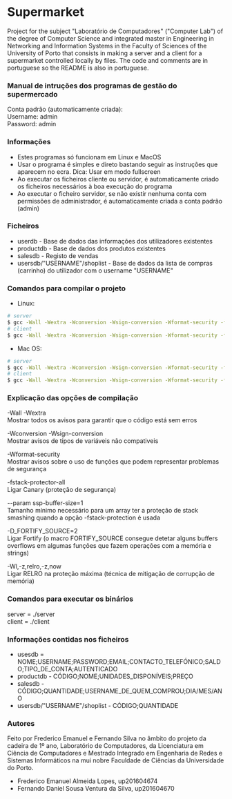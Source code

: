 # Supermarket
Project for the subject "Laboratório de Computadores" ("Computer Lab") of the degree of Computer Science and integrated master in Engineering in Networking and Information Systems in the Faculty of Sciences of the University of Porto that consists in making a server and a client for a supermarket controlled locally by files. The code and comments are in portuguese so the README is also in portuguese.


### Manual de intruções dos programas de gestão do supermercado
Conta padrão (automaticamente criada): <br />
Username: admin <br />
Password: admin <br />


### Informações
* Estes programas só funcionam em Linux e MacOS
* Usar o programa é simples e direto bastando seguir as instruções que aparecem no ecra.
Dica: Usar em modo fullscreen
* Ao executar os ficheiros cliente ou servidor, é automaticamente criado os ficheiros 
necessários à boa execução do programa
* Ao executar o ficheiro servidor, se não existir nenhuma conta com permissões de administrador, 
é automaticamente criada a conta padrão (admin)


### Ficheiros
* userdb - Base de dados das informações dos utilizadores existentes
* productdb - Base de dados dos produtos existentes
* salesdb - Registo de vendas
* usersdb/"USERNAME"/shoplist - Base de dados da lista de compras (carrinho) do utilizador com o username "USERNAME"


### Comandos para compilar o projeto
* Linux:
```bash
# server
$ gcc -Wall -Wextra -Wconversion -Wsign-conversion -Wformat-security -fstack-protector-all --param ssp-buffer-size=1 -D_FORTIFY_SOURCE=2 -Wl,-z,relro,-z,now server.c -o server_linux
# client
$ gcc -Wall -Wextra -Wconversion -Wsign-conversion -Wformat-security -fstack-protector-all --param ssp-buffer-size=1 -D_FORTIFY_SOURCE=2 -Wl,-z,relro,-z,now client.c -o client_linux
```

* Mac OS:
```bash
# server
$ gcc -Wall -Wextra -Wconversion -Wsign-conversion -Wformat-security -fstack-protector-all --param ssp-buffer-size=1 -D_FORTIFY_SOURCE=2 server.c -o server_macos <br />
# client
$ gcc -Wall -Wextra -Wconversion -Wsign-conversion -Wformat-security -fstack-protector-all --param ssp-buffer-size=1 -D_FORTIFY_SOURCE=2 client.c -o client_macos <br />
```

### Explicação das opções de compilação
-Wall -Wextra <br />
Mostrar todos os avisos para garantir que o código está sem erros

-Wconversion -Wsign-conversion <br />
Mostrar avisos de tipos de variáveis não compativeis

-Wformat-security <br />
Mostrar avisos sobre o uso de funções que podem representar problemas de segurança

-fstack-protector-all <br />
Ligar Canary (proteção de segurança)

--param ssp-buffer-size=1 <br />
Tamanho mínimo necessário para um array ter a proteção de stack smashing quando a opção -fstack-protection é usada

-D_FORTIFY_SOURCE=2 <br />
Ligar Fortify (o macro FORTIFY_SOURCE consegue detetar alguns buffers overflows em algumas funções que fazem operações com a memória e strings)

-Wl,-z,relro,-z,now <br />
Ligar RELRO na proteção máxima (técnica de mitigação de corrupção de memória)


### Comandos para executar os binários
server = ./server <br />
client = ./client <br />


### Informações contidas nos ficheiros
* usesdb = NOME;USERNAME;PASSWORD;EMAIL;CONTACTO_TELEFÓNICO;SALDO;TIPO_DE_CONTA;AUTENTICADO
* productdb - CÓDIGO;NOME;UNIDADES_DISPONÍVEIS;PREÇO
* salesdb - CÓDIGO;QUANTIDADE;USERNAME_DE_QUEM_COMPROU;DIA/MES/ANO
* usersdb/"USERNAME"/shoplist - CÓDIGO;QUANTIDADE


### Autores
Feito por Frederico Emanuel e Fernando Silva no âmbito do projeto da cadeira de 1º ano, Laboratório de Computadores, da Licenciatura em Ciência de Computadores e Mestrado Integrado em Engenharia de Redes e Sistemas Informáticos na mui nobre Faculdade de Ciências da Universidade do Porto.

* Frederico Emanuel Almeida Lopes, up201604674
* Fernando Daniel Sousa Ventura da Silva, up201604670

